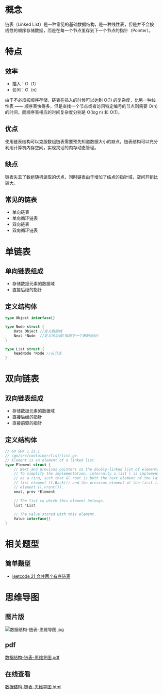 # 概念

链表（Linked List）是一种常见的基础数据结构，是一种线性表，但是并不会按线性的顺序存储数据，而是在每一个节点里存到下一个节点的指针（Pointer）。

# 特点

## 效率

- 插入：O（1）
- 访问：O（n）

由于不必须按顺序存储，链表在插入的时候可以达到 O(1) 的复杂度，比另一种线性表 —— 顺序表快得多，但是查找一个节点或者访问特定编号的节点则需要 O(n) 的时间，而顺序表相应的时间复杂度分别是 O(log n) 和 O(1)。

## 优点

使用链表结构可以克服数组链表需要预先知道数据大小的缺点，链表结构可以充分利用计算机内存空间，实现灵活的内存动态管理。

## 缺点

链表失去了数组随机读取的优点，同时链表由于增加了结点的指针域，空间开销比较大。

## 常见的链表

- 单向链表
- 单向循环链表
- 双向链表
- 双向循环链表

# 单链表

## 单向链表组成

- 存储数据元素的数据域
- 直接后继的指针

## 定义结构体

```go
type Object interface{}

type Node struct {
    Data Object //定义数据域
    Next *Node  //定义地址域(指向下一个表的地址)
}

type List struct {
    headNode *Node //头节点
}
```

# 双向链表

## 双向链表组成

- 存储数据元素的数据域
- 直接后继的指针
- 直接前驱的指针

## 定义结构体

```go
// Go SDK 1.21.1 
// /go/src/container/list/list.go
// Element is an element of a linked list.
type Element struct {
    // Next and previous pointers in the doubly-linked list of elements.
    // To simplify the implementation, internally a list l is implemented
    // as a ring, such that &l.root is both the next element of the last
    // list element (l.Back()) and the previous element of the first list
    // element (l.Front()).
    next, prev *Element
    
    // The list to which this element belongs.
    list *List
    
    // The value stored with this element.
    Value interface{}
}
```

# 相关题型

## 简单题型

- [leetcode 21 合并两个有序链表](https://cnymw.github.io/GolangStudy/docs/leetcode-21-合并两个有序链表.html)


# 思维导图

## 图片版

![数据结构-链表-思维导图.jpg](https://golangstudy-1301931916.cos.ap-shanghai.myqcloud.com/img/数据结构-链表-思维导图.jpg)

## pdf

[数据结构-链表-思维导图.pdf](https://golangstudy-1301931916.cos.ap-shanghai.myqcloud.com/img/数据结构-链表-思维导图.pdf)

## 在线查看

[数据结构-链表-思维导图.html](https://golangstudy-1301931916.cos.ap-shanghai.myqcloud.com/img/数据结构-链表-思维导图.html)


